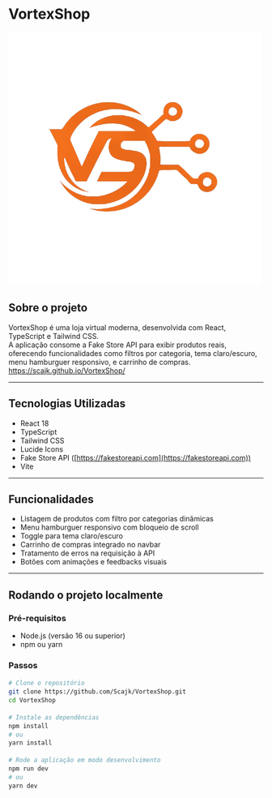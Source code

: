 # VortexShop

![Logo VortexShop](./public/vortexshop_logo_trimmed_transparent.png)

## Sobre o projeto

VortexShop é uma loja virtual moderna, desenvolvida com React, TypeScript e Tailwind CSS.  
A aplicação consome a Fake Store API para exibir produtos reais, oferecendo funcionalidades como filtros por categoria, tema claro/escuro, menu hamburguer responsivo, e carrinho de compras.
https://scajk.github.io/VortexShop/

---

## Tecnologias Utilizadas

- React 18
- TypeScript
- Tailwind CSS
- Lucide Icons
- Fake Store API ([https://fakestoreapi.com](https://fakestoreapi.com))
- Vite

---

## Funcionalidades

- Listagem de produtos com filtro por categorias dinâmicas  
- Menu hamburguer responsivo com bloqueio de scroll  
- Toggle para tema claro/escuro  
- Carrinho de compras integrado no navbar  
- Tratamento de erros na requisição à API  
- Botões com animações e feedbacks visuais  

---

## Rodando o projeto localmente

### Pré-requisitos

- Node.js (versão 16 ou superior)
- npm ou yarn

### Passos

```bash
# Clone o repositório
git clone https://github.com/Scajk/VortexShop.git
cd VortexShop

# Instale as dependências
npm install
# ou
yarn install

# Rode a aplicação em modo desenvolvimento
npm run dev
# ou
yarn dev
